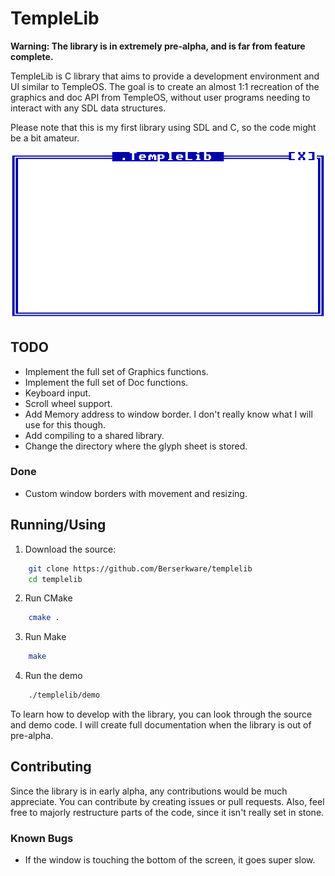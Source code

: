 

# TempleLib
**Warning: The library is in extremely pre-alpha, and is far from feature complete.**

TempleLib is C library that aims to provide a development environment and UI similar to TempleOS. The goal is to create an almost 1:1 recreation of the graphics and doc API from TempleOS, without user programs needing to interact with any SDL data structures.

Please note that this is my first library using SDL and C, so the code might be a bit amateur.

![A window demoing TempleLib](images/window.png "Demo Window")

## TODO
 - Implement the full set of Graphics functions.
 - Implement the full set of Doc functions.
 - Keyboard input.
 - Scroll wheel support.
 - Add Memory address to window border. I don't really know what I will use for this though.
 - Add compiling to a shared library.
 - Change the directory where the glyph sheet is stored.
### Done
 - Custom window borders with movement and resizing.

## Running/Using
1. Download the source:
```sh
    git clone https://github.com/Berserkware/templelib
    cd templelib
``` 
2. Run CMake
```sh
    cmake .
```
3. Run Make
```sh
    make
```
4. Run the demo
```sh
    ./templelib/demo
```
To learn how to develop with the library, you can look through the source and demo code. I will create full
documentation when the library is out of pre-alpha.

## Contributing
Since the library is in early alpha, any contributions would be much appreciate. You can contribute by creating issues or pull requests. Also, feel free to majorly restructure parts of the code, since it isn't really set in stone.

### Known Bugs
 - If the window is touching the bottom of the screen, it goes super slow.

